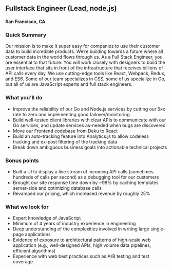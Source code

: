 ## Fullstack Engineer (Lead, node.js)
#### San Francisco, CA

### Quick Summary
Our mission is to make it super easy for companies to use their customer data to build incredible products. We’re building towards a future where all customer data in the world flows through us. As a Full Stack Engineer, you are essential to that future. You will work closely with designers to build the user interface that sits in front of the infrastructure that receives billions of API calls every day. We use cutting-edge tools like React, Webpack, Redux, and ES6. Some of our team specializes in CSS, some of us specialize in Go, but all of us are JavaScript experts and full stack engineers.

### What you'll do
+	Improve the reliability of our Go and Node.js services by cutting our 5xx rate to zero and implementing good failover/monitoring
+	Build well-tested client libraries with clear APIs to communicate with our Go services, and update services as-needed when bugs are discovered
+	Move our Frontend codebase from Deku to React
+	Build an auto-tracking feature into Analytics.js to allow codeless tracking and ex-post filtering of the tracking data
+	Break down ambiguous business goals into actionable technical projects

### Bonus points
+	Built a UI to display a live stream of incoming API calls (sometimes hundreds of calls per second) as a debugging tool for our customers
+	Brought our site response time down by ~98% by caching templates server-side and optimizing database calls
+	Revamped our pricing, which increased revenue by roughly 25%

### What we look for
+	Expert knowledge of JavaScript
+	Minimum of 4 years of industry experience in engineering
+	Deep understanding of the complexities involved in writing large single-page applications
+	Evidence of exposure to architectural patterns of high-scale web application (e.g., well-designed APIs, high volume data pipelines, efficient algorithms)
+	Experience with web best practices such as A/B testing and test coverage


